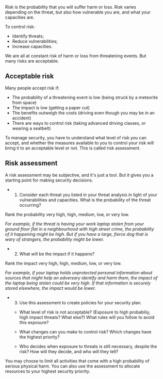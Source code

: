[Title]: # (Risk)
[Order]: # (5)

Risk is the probability that you will suffer harm or loss. Risk varies depending on the threat, but also how vulnerable you are, and what your capacities are.

To control risk:

* Identify threats;
* Reduce vulnerabilities; 
* Increase capacities.

We are all at constant risk of harm or loss from threatening events. But many risks are acceptable.

## Acceptable risk

Many people accept risk if: 

* The probability of a threatening event is low (being struck by a meteorite from space)
* The impact is low (getting a paper cut) 
* The benefits outweigh the costs (driving even though you may be in an accident)
* There are ways to control risk (taking advanced driving classes, or wearing a seatbelt) 

To manage security, you have to understand what level of risk you can accept, and whether the measures available to you to control your risk will bring it to an acceptable level or not. This is called risk assessment. 

## Risk assessment

A risk assessment may be subjective, and it's just a tool. But it gives you a starting point for making security decisions. 

* 1. Consider each threat you listed in your threat analysis in light of your vulnerabilities and capacities. What is the probability of the threat occurring? 

Rank the probability very high, high, medium, low, or very low. 

*For example, if the threat is having your work laptop stolen from your ground floor flat in a neighbourhood with high street crime, the probability of it happening might be high. But if you have a large, fierce dog that is wary of strangers, the probability might be lower.*     

* 2. What will be the impact if it happens?

Rank the impact very high, high, medium, low, or very low. 

*For example, if your laptop holds unprotected personal information about sources that might help an adversary identify and harm them, the impact of the laptop being stolen could be very high. If that information is securely stored elsewhere, the impact would be lower.*    

* 3. Use this assessment to create policies for your security plan.


  * What level of risk is not acceptable? (Exposure to high probabiliy, high impact threats? What else?) What rules will you follow to avoid this exposure?  
  
  * What changes can you make to control risk? Which changes have the highest priority?  
  
  * Who decides when exposure to threats is still necessary, despite the risk? How will they decide, and who will they tell?   

You may choose to limit all activities that come with a high probability of serious physical harm. You can also use the assessment to allocate resources to your highest security priority.
